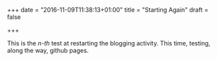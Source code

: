 +++
date = "2016-11-09T11:38:13+01:00"
title = "Starting Again"
draft = false

+++

This is the _n-th_ test at restarting the blogging activity. This time, testing,
along the way, github pages.


